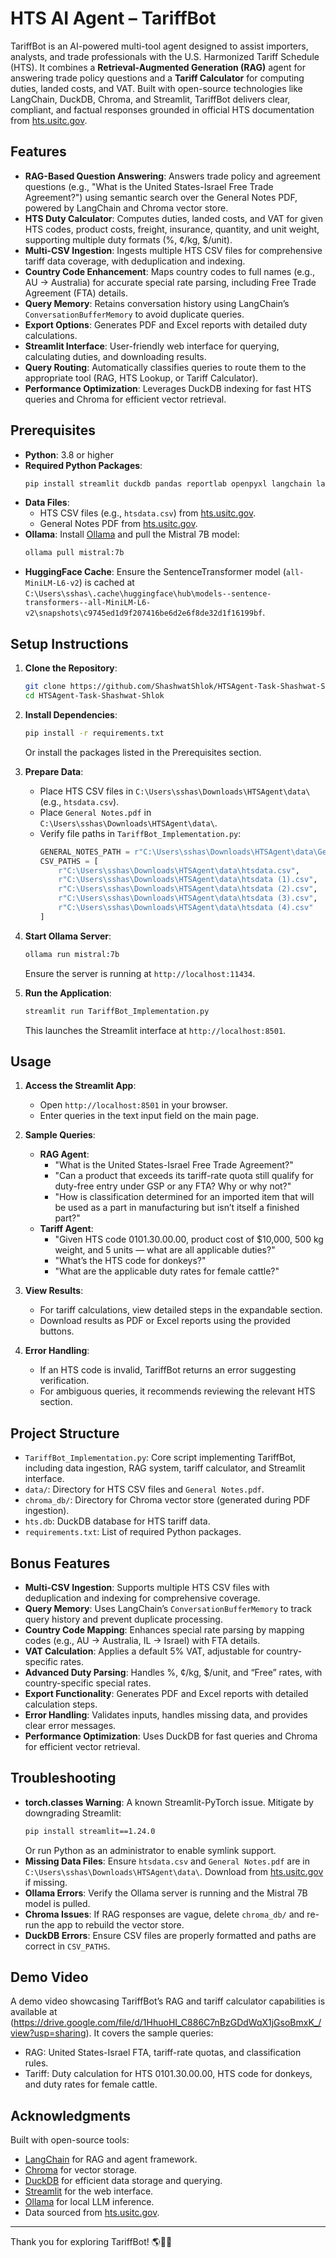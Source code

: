 # HTS AI Agent – TariffBot

TariffBot is an AI-powered multi-tool agent designed to assist importers, analysts, and trade professionals with the U.S. Harmonized Tariff Schedule (HTS). It combines a **Retrieval-Augmented Generation (RAG)** agent for answering trade policy questions and a **Tariff Calculator** for computing duties, landed costs, and VAT. Built with open-source technologies like LangChain, DuckDB, Chroma, and Streamlit, TariffBot delivers clear, compliant, and factual responses grounded in official HTS documentation from [hts.usitc.gov](https://hts.usitc.gov).

## Features

- **RAG-Based Question Answering**: Answers trade policy and agreement questions (e.g., "What is the United States-Israel Free Trade Agreement?") using semantic search over the General Notes PDF, powered by LangChain and Chroma vector store.
- **HTS Duty Calculator**: Computes duties, landed costs, and VAT for given HTS codes, product costs, freight, insurance, quantity, and unit weight, supporting multiple duty formats (%, ¢/kg, $/unit).
- **Multi-CSV Ingestion**: Ingests multiple HTS CSV files for comprehensive tariff data coverage, with deduplication and indexing.
- **Country Code Enhancement**: Maps country codes to full names (e.g., AU → Australia) for accurate special rate parsing, including Free Trade Agreement (FTA) details.
- **Query Memory**: Retains conversation history using LangChain’s `ConversationBufferMemory` to avoid duplicate queries.
- **Export Options**: Generates PDF and Excel reports with detailed duty calculations.
- **Streamlit Interface**: User-friendly web interface for querying, calculating duties, and downloading results.
- **Query Routing**: Automatically classifies queries to route them to the appropriate tool (RAG, HTS Lookup, or Tariff Calculator).
- **Performance Optimization**: Leverages DuckDB indexing for fast HTS queries and Chroma for efficient vector retrieval.

## Prerequisites

- **Python**: 3.8 or higher
- **Required Python Packages**:
  ```bash
  pip install streamlit duckdb pandas reportlab openpyxl langchain langchain-chroma langchain-huggingface langchain-community langchain-ollama PyMuPDF
  ```
- **Data Files**:
  - HTS CSV files (e.g., `htsdata.csv`) from [hts.usitc.gov](https://hts.usitc.gov/export).
  - General Notes PDF from [hts.usitc.gov](https://hts.usitc.gov).
- **Ollama**: Install [Ollama](https://ollama.ai) and pull the Mistral 7B model:
  ```bash
  ollama pull mistral:7b
  ```
- **HuggingFace Cache**: Ensure the SentenceTransformer model (`all-MiniLM-L6-v2`) is cached at `C:\Users\sshas\.cache\huggingface\hub\models--sentence-transformers--all-MiniLM-L6-v2\snapshots\c9745ed1d9f207416be6d2e6f8de32d1f16199bf`.

## Setup Instructions

1. **Clone the Repository**:
   ```bash
   git clone https://github.com/ShashwatShlok/HTSAgent-Task-Shashwat-Shlok.git
   cd HTSAgent-Task-Shashwat-Shlok
   ```

2. **Install Dependencies**:
   ```bash
   pip install -r requirements.txt
   ```
   Or install the packages listed in the Prerequisites section.

3. **Prepare Data**:
   - Place HTS CSV files in `C:\Users\sshas\Downloads\HTSAgent\data\` (e.g., `htsdata.csv`).
   - Place `General Notes.pdf` in `C:\Users\sshas\Downloads\HTSAgent\data\`.
   - Verify file paths in `TariffBot_Implementation.py`:
     ```python
     GENERAL_NOTES_PATH = r"C:\Users\sshas\Downloads\HTSAgent\data\General Notes.pdf"
     CSV_PATHS = [
         r"C:\Users\sshas\Downloads\HTSAgent\data\htsdata.csv",
         r"C:\Users\sshas\Downloads\HTSAgent\data\htsdata (1).csv",
         r"C:\Users\sshas\Downloads\HTSAgent\data\htsdata (2).csv",
         r"C:\Users\sshas\Downloads\HTSAgent\data\htsdata (3).csv",
         r"C:\Users\sshas\Downloads\HTSAgent\data\htsdata (4).csv"
     ]
     ```

4. **Start Ollama Server**:
   ```bash
   ollama run mistral:7b
   ```
   Ensure the server is running at `http://localhost:11434`.

5. **Run the Application**:
   ```bash
   streamlit run TariffBot_Implementation.py
   ```
   This launches the Streamlit interface at `http://localhost:8501`.

## Usage

1. **Access the Streamlit App**:
   - Open `http://localhost:8501` in your browser.
   - Enter queries in the text input field on the main page.

2. **Sample Queries**:
   - **RAG Agent**:
     - "What is the United States-Israel Free Trade Agreement?"
     - "Can a product that exceeds its tariff-rate quota still qualify for duty-free entry under GSP or any FTA? Why or why not?"
     - "How is classification determined for an imported item that will be used as a part in manufacturing but isn’t itself a finished part?"
   - **Tariff Agent**:
     - "Given HTS code 0101.30.00.00, product cost of $10,000, 500 kg weight, and 5 units — what are all applicable duties?"
     - "What’s the HTS code for donkeys?"
     - "What are the applicable duty rates for female cattle?"

3. **View Results**:
   - For tariff calculations, view detailed steps in the expandable section.
   - Download results as PDF or Excel reports using the provided buttons.

4. **Error Handling**:
   - If an HTS code is invalid, TariffBot returns an error suggesting verification.
   - For ambiguous queries, it recommends reviewing the relevant HTS section.

## Project Structure

- `TariffBot_Implementation.py`: Core script implementing TariffBot, including data ingestion, RAG system, tariff calculator, and Streamlit interface.
- `data/`: Directory for HTS CSV files and `General Notes.pdf`.
- `chroma_db/`: Directory for Chroma vector store (generated during PDF ingestion).
- `hts.db`: DuckDB database for HTS tariff data.
- `requirements.txt`: List of required Python packages.

## Bonus Features

- **Multi-CSV Ingestion**: Supports multiple HTS CSV files with deduplication and indexing for comprehensive coverage.
- **Query Memory**: Uses LangChain’s `ConversationBufferMemory` to track query history and prevent duplicate processing.
- **Country Code Mapping**: Enhances special rate parsing by mapping codes (e.g., AU → Australia, IL → Israel) with FTA details.
- **VAT Calculation**: Applies a default 5% VAT, adjustable for country-specific rates.
- **Advanced Duty Parsing**: Handles %, ¢/kg, $/unit, and “Free” rates, with country-specific special rates.
- **Export Functionality**: Generates PDF and Excel reports with detailed calculation steps.
- **Error Handling**: Validates inputs, handles missing data, and provides clear error messages.
- **Performance Optimization**: Uses DuckDB for fast queries and Chroma for efficient vector retrieval.

## Troubleshooting

- **torch.classes Warning**: A known Streamlit-PyTorch issue. Mitigate by downgrading Streamlit:
  ```bash
  pip install streamlit==1.24.0
  ```
  Or run Python as an administrator to enable symlink support.
- **Missing Data Files**: Ensure `htsdata.csv` and `General Notes.pdf` are in `C:\Users\sshas\Downloads\HTSAgent\data\`. Download from [hts.usitc.gov](https://hts.usitc.gov) if missing.
- **Ollama Errors**: Verify the Ollama server is running and the Mistral 7B model is pulled.
- **Chroma Issues**: If RAG responses are vague, delete `chroma_db/` and re-run the app to rebuild the vector store.
- **DuckDB Errors**: Ensure CSV files are properly formatted and paths are correct in `CSV_PATHS`.

## Demo Video

A demo video showcasing TariffBot’s RAG and tariff calculator capabilities is available at (https://drive.google.com/file/d/1HhuoHI_C886C7nBzGDdWqX1jGsoBmxK_/view?usp=sharing). It covers the sample queries:
- RAG: United States-Israel FTA, tariff-rate quotas, and classification rules.
- Tariff: Duty calculation for HTS 0101.30.00.00, HTS code for donkeys, and duty rates for female cattle.



## Acknowledgments

Built with open-source tools:
- [LangChain](https://github.com/langchain-ai/langchain) for RAG and agent framework.
- [Chroma](https://github.com/chroma-core/chroma) for vector storage.
- [DuckDB](https://duckdb.org) for efficient data storage and querying.
- [Streamlit](https://streamlit.io) for the web interface.
- [Ollama](https://ollama.ai) for local LLM inference.
- Data sourced from [hts.usitc.gov](https://hts.usitc.gov).

---

Thank you for exploring TariffBot! 🌎🧠💼
